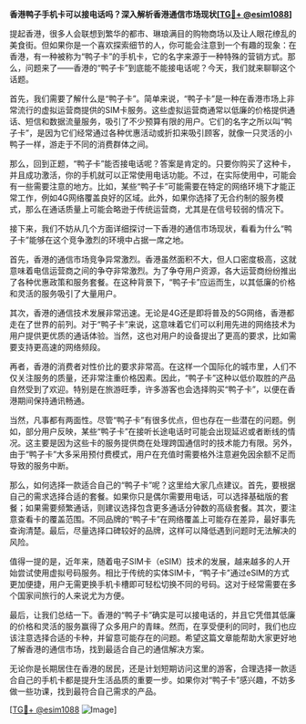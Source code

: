**香港鸭子手机卡可以接电话吗？深入解析香港通信市场现状[[TG💪+ @esim1088](https://t.me/s/esim1088)]**

提起香港，很多人会联想到繁华的都市、琳琅满目的购物商场以及让人眼花缭乱的美食街。但如果你是一个喜欢探索细节的人，你可能会注意到一个有趣的现象：在香港，有一种被称为“鸭子卡”的手机卡，它的名字来源于一种特殊的营销方式。那么，问题来了——香港的“鸭子卡”到底能不能接电话呢？今天，我们就来聊聊这个话题。

首先，我们需要了解什么是“鸭子卡”。简单来说，“鸭子卡”是一种在香港市场上非常流行的虚拟运营商提供的SIM卡服务。这些虚拟运营商通常以低廉的价格提供通话、短信和数据流量服务，吸引了不少预算有限的用户。它们的名字之所以叫“鸭子卡”，是因为它们经常通过各种优惠活动或折扣来吸引顾客，就像一只灵活的小鸭子一样，游走于不同的消费群体之间。

那么，回到正题，“鸭子卡”能否接电话呢？答案是肯定的。只要你购买了这种卡，并且成功激活，你的手机就可以正常使用电话功能。不过，在实际使用中，可能会有一些需要注意的地方。比如，某些“鸭子卡”可能需要在特定的网络环境下才能正常工作，例如4G网络覆盖良好的区域。此外，如果你选择了无合约制的服务模式，那么在通话质量上可能会略逊于传统运营商，尤其是在信号较弱的情况下。

接下来，我们不妨从几个方面详细探讨一下香港的通信市场现状，看看为什么“鸭子卡”能够在这个竞争激烈的环境中占据一席之地。

首先，香港的通信市场竞争异常激烈。香港虽然面积不大，但人口密度极高，这就意味着电信运营商之间的争夺非常激烈。为了争夺用户资源，各大运营商纷纷推出了各种优惠政策和服务套餐。在这种背景下，“鸭子卡”应运而生，以其低廉的价格和灵活的服务吸引了大量用户。

其次，香港的通信技术发展非常迅速。无论是4G还是即将普及的5G网络，香港都走在了世界的前列。对于“鸭子卡”来说，这意味着它们可以利用先进的网络技术为用户提供更优质的通话体验。当然，这也对用户的设备提出了更高的要求，比如需要支持更高速的网络频段。

再者，香港的消费者对性价比的要求非常高。在这样一个国际化的城市里，人们不仅关注服务的质量，还非常注重价格因素。因此，“鸭子卡”这种以低价取胜的产品自然受到了欢迎。特别是在旅游旺季，许多游客也会选择购买“鸭子卡”，以便在香港期间保持通讯畅通。

当然，凡事都有两面性。尽管“鸭子卡”有很多优点，但也存在一些潜在的问题。例如，部分用户反映，某些“鸭子卡”在接听长途电话时可能会出现延迟或者断线的情况。这主要是因为这些卡的服务提供商在处理跨国通信时的技术能力有限。另外，由于“鸭子卡”大多采用预付费模式，用户在充值时需要格外注意避免因余额不足而导致的服务中断。

那么，如何选择一款适合自己的“鸭子卡”呢？这里给大家几点建议。首先，要根据自己的需求选择合适的套餐。如果你只是偶尔需要用电话，可以选择基础版的套餐；如果需要频繁通话，则建议选择包含更多通话分钟数的高级套餐。其次，要注意查看卡的覆盖范围。不同品牌的“鸭子卡”在网络覆盖上可能存在差异，最好事先查询清楚。最后，尽量选择口碑较好的品牌，这样可以降低遇到问题时无法解决的风险。

值得一提的是，近年来，随着电子SIM卡（eSIM）技术的发展，越来越多的人开始尝试使用虚拟号码服务。相比于传统的实体SIM卡，“鸭子卡”通过eSIM的方式更加便捷，用户无需更换手机卡槽即可轻松切换不同的号码。这对于经常需要在多个国家间旅行的人来说尤为方便。

最后，让我们总结一下。香港的“鸭子卡”确实是可以接电话的，并且它凭借其低廉的价格和灵活的服务赢得了众多用户的青睐。然而，在享受便利的同时，我们也应该注意选择合适的卡种，并留意可能存在的问题。希望这篇文章能帮助大家更好地了解香港的通信市场，找到最适合自己的通信解决方案。

无论你是长期居住在香港的居民，还是计划短期访问这里的游客，合理选择一款适合自己的手机卡都是提升生活品质的重要一步。如果你对“鸭子卡”感兴趣，不妨多做一些功课，找到最符合自己需求的产品。

[[TG💪+ @esim1088](https://t.me/s/esim1088) ![Image](https://i.postimg.cc/4NQfJmqS/Snipaste-2025-05-13-00-14-12.png)]